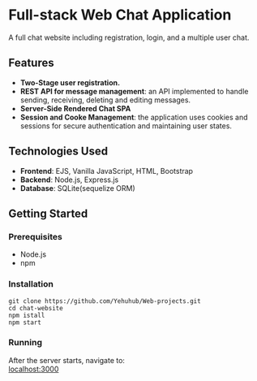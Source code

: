 # Full-stack Web Chat Application
A full chat website including registration, login, and a multiple user chat.

## Features
- **Two-Stage user registration.**
- **REST API for message management**: an API implemented to handle sending, receiving, deleting and editing messages.
- **Server-Side Rendered Chat SPA**
- **Session and Cooke Management**: the application uses cookies and sessions for secure authentication and maintaining user states.

## Technologies Used
- **Frontend**: EJS, Vanilla JavaScript, HTML, Bootstrap
- **Backend**: Node.js, Express.js
- **Database**: SQLite(sequelize ORM)

## Getting Started
### Prerequisites 
- Node.js
- npm
### Installation
```
git clone https://github.com/Yehuhub/Web-projects.git
cd chat-website
npm istall
npm start
```
### Running
After the server starts, navigate to:  
[localhost:3000](localhost:3000)
